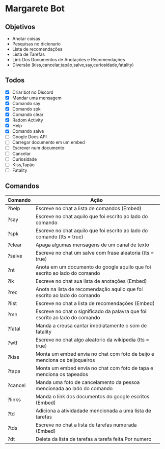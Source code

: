 # Margarete Bot

## Objetivos

- Anotar coisas
- Pesquisas no dicionario
- Lista de recomendações
- Lista de Tarefas
- Link Dos Documentos de Anotações e Recomendações
- Diversão (kiss,cancelar,tapão,salve,say,curiosidade,fatality)

## Todos

- [x] Criar bot no Discord
- [x] Mandar uma mensagem
- [x] Comando say
- [x] Comando spk
- [x] Comando clear
- [x] Radom Activity
- [x] Help
- [x] Comando salve
- [ ] Google Docs API
- [ ] Carregar documento em um embed
- [ ] Escrever num documento
- [ ] Cancelar
- [ ] Curiosidade
- [ ] Kiss,Tapão
- [ ] Fatality

## Comandos

| Comando | Ação                                                                        |
| ------- | --------------------------------------------------------------------------- |
| ?help   | Escreve no chat a lista de comandos (Embed)                                 |
| ?say    | Escreve no chat aquilo que foi escrito ao lado do comando                   |
| ?spk    | Escreve no chat aquilo que foi escrito ao lado do comando (tts = true)      |
| ?clear  | Apaga algumas mensagens de um canal de texto                                |
| ?salve  | Escreve no chat um salve com frase aleatoria (tts = true)                   |
| ?nt     | Anota em um documento do google aquilo que foi escrito ao lado do comando   |
| ?lk     | Escreve no chat sua lista de anotações (Embed)                              |
| ?rec    | Anota na lista de recomendação aquilo que foi escrito ao lado do comando    |
| ?list   | Escreve no chat a lista de recomendações (Embed)                            |
| ?mn     | Escreve no chat o significado da palavra que foi escrito ao lado do comando |
| ?fatal  | Manda a creusa cantar imediatamente o som de fatality                       |
| ?wtf    | Escreve no chat algo aleatorio da wikipedia (tts = true)                    |
| ?kiss   | Monta um embed envia no chat com foto de beijo e menciona os beijoqueiros   |
| ?tapa   | Monta um embed envia no chat com foto de tapa e menciona os tapeados        |
| ?cancel | Manda uma foto de cancelamento da pessoa mencionada ao lado do comando      |
| ?links  | Manda o link dos documentos do google escritos (Embed)                      |
| ?td     | Adiciona a atividadade mencionada a uma lista de tarefas                    |
| ?tds    | Escreve no chat a lista de tarefas numerada (Embed)                         |
| ?dt     | Deleta da lista de tarefas a tarefa feita.Por numero                        |
